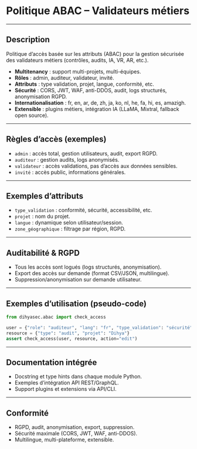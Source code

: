 # Politique ABAC – Validateurs métiers

---

## Description
Politique d’accès basée sur les attributs (ABAC) pour la gestion sécurisée des validateurs métiers (contrôles, audits, IA, VR, AR, etc.).

- **Multitenancy** : support multi-projets, multi-équipes.
- **Rôles** : admin, auditeur, validateur, invité.
- **Attributs** : type validation, projet, langue, conformité, etc.
- **Sécurité** : CORS, JWT, WAF, anti-DDOS, audit, logs structurés, anonymisation RGPD.
- **Internationalisation** : fr, en, ar, de, zh, ja, ko, nl, he, fa, hi, es, amazigh.
- **Extensible** : plugins métiers, intégration IA (LLaMA, Mixtral, fallback open source).

---

## Règles d’accès (exemples)

- `admin` : accès total, gestion utilisateurs, audit, export RGPD.
- `auditeur` : gestion audits, logs anonymisés.
- `validateur` : accès validations, pas d’accès aux données sensibles.
- `invité` : accès public, informations générales.

---

## Exemples d’attributs

- `type_validation` : conformité, sécurité, accessibilité, etc.
- `projet` : nom du projet.
- `langue` : dynamique selon utilisateur/session.
- `zone_géographique` : filtrage par région, RGPD.

---

## Auditabilité & RGPD
- Tous les accès sont logués (logs structurés, anonymisation).
- Export des accès sur demande (format CSV/JSON, multilingue).
- Suppression/anonymisation sur demande utilisateur.

---

## Exemples d’utilisation (pseudo-code)

```python
from dihyasec.abac import check_access

user = {"role": "auditeur", "lang": "fr", "type_validation": "sécurité"}
resource = {"type": "audit", "projet": "Dihya"}
assert check_access(user, resource, action="edit")
```

---

## Documentation intégrée
- Docstring et type hints dans chaque module Python.
- Exemples d’intégration API REST/GraphQL.
- Support plugins et extensions via API/CLI.

---

## Conformité
- RGPD, audit, anonymisation, export, suppression.
- Sécurité maximale (CORS, JWT, WAF, anti-DDOS).
- Multilingue, multi-plateforme, extensible.
